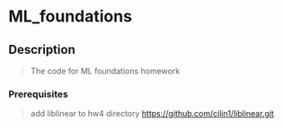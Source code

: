 # ML_foundations
 
 
 ## Description
 > The code for ML foundations homework
 
 ### Prerequisites
 > add liblinear to hw4 directory
 > https://github.com/cjlin1/liblinear.git
